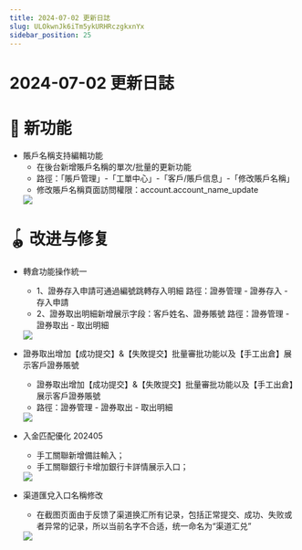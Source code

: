 ```yaml
---
title: 2024-07-02 更新日誌
slug: ULOkwnJk6iTm5ykURHRczgkxnYx
sidebar_position: 25
---
```



# 2024-07-02 更新日誌

# 🎉 新功能

- 賬戶名稱支持編輯功能
    - 在後台新增賬戶名稱的單次/批量的更新功能
    - 路徑：「賬戶管理」-「工單中心」-「客戶/賬戶信息」-「修改賬戶名稱」
    - 修改賬戶名稱頁面訪問權限：account.account_name_update
    <img src="/assets/YC7ibDeRxofajuxuxFnckkqln4b.png" src-width="2754" src-height="692" align="center"/>

# 🪀 改进与修复

- 轉倉功能操作統一
    - 1、證券存入申請可通過編號跳轉存入明細
      路徑：證券管理 - 證券存入 - 存入申請
    - 2、證券取出明細新增展示字段：客戶姓名、證券賬號
      路徑：證券管理 - 證券取出 - 取出明細
    <img src="/assets/UXaQbjwvaob9j3xESx8cCuJunYb.png" src-width="2412" src-height="1466" align="center"/>

- 證券取出增加【成功提交】&【失敗提交】批量審批功能以及【手工出倉】展示客戶證券賬號
    - 證券取出增加【成功提交】&【失敗提交】批量審批功能以及【手工出倉】展示客戶證券賬號
    - 路徑：證券管理 - 證券取出 - 取出明細
    <img src="/assets/O5ZibK6bdoTaY7xst3wcHjRln9d.png" src-width="1920" src-height="1684" align="center"/>

- 入金匹配優化 202405
    - 手工關聯新增備註輸入；
    - 手工關聯銀行卡增加銀行卡詳情展示入口；
    <img src="/assets/N9MibbxE0oiobKxf5q2cubl8nQf.png" src-width="3258" src-height="1744" align="center"/>

- 渠道匯兌入口名稱修改
    - 在截图页面由于反馈了渠道换汇所有记录，包括正常提交、成功、失败或者异常的记录，所以当前名字不合适，统一命名为“渠道汇兑”
    <img src="/assets/SbYHbdbsLovor4xFMjzcSqtmnHe.png" src-width="2322" src-height="966" align="center"/>

